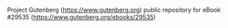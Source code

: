 Project Gutenberg (https://www.gutenberg.org) public repository for eBook #29535 (https://www.gutenberg.org/ebooks/29535)
